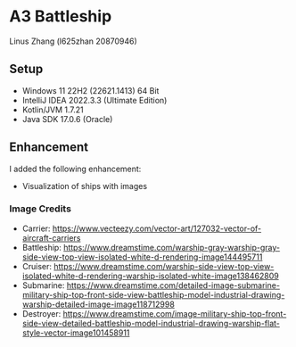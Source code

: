# A3 Battleship
Linus Zhang (l625zhan 20870946)

## Setup
* Windows 11 22H2 (22621.1413) 64 Bit
* IntelliJ IDEA 2022.3.3 (Ultimate Edition)
* Kotlin/JVM 1.7.21
* Java SDK 17.0.6 (Oracle)

## Enhancement
I added the following enhancement:
* Visualization of ships with images

### Image Credits
* Carrier: https://www.vecteezy.com/vector-art/127032-vector-of-aircraft-carriers
* Battleship: https://www.dreamstime.com/warship-gray-warship-gray-side-view-top-view-isolated-white-d-rendering-image144495711
* Cruiser: https://www.dreamstime.com/warship-side-view-top-view-isolated-white-d-rendering-warship-isolated-white-image138462809
* Submarine: https://www.dreamstime.com/detailed-image-submarine-military-ship-top-front-side-view-battleship-model-industrial-drawing-warship-detailed-image-image118712998
* Destroyer: https://www.dreamstime.com/image-military-ship-top-front-side-view-detailed-battleship-model-industrial-drawing-warship-flat-style-vector-image101458911